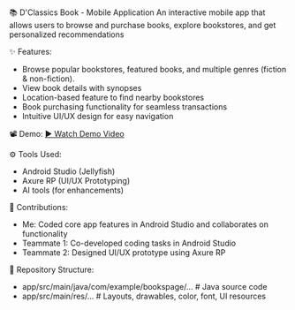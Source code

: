 📚 D'Classics Book - Mobile Application
An interactive mobile app that allows users to browse and purchase books, explore bookstores, and get personalized recommendations


✨ Features:
- Browse popular bookstores, featured books, and multiple genres (fiction & non-fiction).
- View book details with synopses
- Location-based feature to find nearby bookstores
- Book purchasing functionality for seamless transactions
- Intuitive UI/UX design for easy navigation


📽️ Demo:
[▶️ Watch Demo Video](https://drive.google.com/file/d/1WhnJKBXsH2_GwUrCUaTyvz88SQI5W_OI/view?usp=sharing)


⚙️ Tools Used:
- Android Studio (Jellyfish)
- Axure RP (UI/UX Prototyping)
- AI tools (for enhancements)


👥 Contributions:
- Me: Coded core app features in Android Studio and collaborates on functionality
- Teammate 1: Co-developed coding tasks in Android Studio
- Teammate 2: Designed UI/UX prototype using Axure RP


📂 Repository Structure:
- app/src/main/java/com/example/bookspage/... # Java source code
- app/src/main/res/... # Layouts, drawables, color, font, UI resources
  
